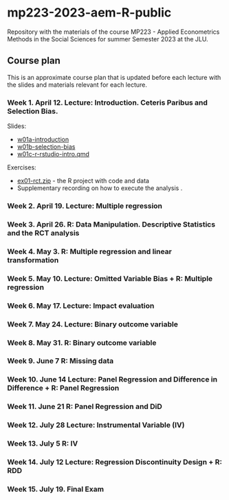 # mp223-2023-aem-R-public

Repository with the materials of the course MP223 - Applied Econometrics Methods in the Social Sciences for summer Semester 2023 at the JLU.

## Course plan

This is an approximate course plan that is updated before each lecture with the slides and materials relevant for each lecture.

### Week 1. April 12. Lecture: Introduction. Ceteris Paribus and Selection Bias.

Slides:

-   [w01a-introduction](https://github.com/EBukin/mp223-2023-aem-R-public/raw/main/docs/slides/w01a-introduction.pdf)
-   [w01b-selection-bias](https://github.com/EBukin/mp223-2023-aem-R-public/raw/main/docs/slides/w01b-selection-bias.pdf)
-   [w01c-r-rstudio-intro.qmd](https://github.com/EBukin/mp223-2023-aem-R-public/raw/main/docs/slides/w01c-r-rstudio-intro.pdf)

Exercises: 

-   [ex01-rct.zip](https://github.com/EBukin/mp223-2023-aem-R-public/raw/main/exercises/ex01-rct.zip) - the R project with code and data
-   Supplementary recording on how to execute the analysis []().

### Week 2. April 19. Lecture: Multiple regression

### Week 3. April 26. R: Data Manipulation. Descriptive Statistics and the RCT analysis

### Week 4. May 3. R: Multiple regression and linear transformation

### Week 5. May 10. Lecture: Omitted Variable Bias + R: Multiple regression

### Week 6. May 17. Lecture: Impact evaluation

### Week 7. May 24. Lecture: Binary outcome variable

### Week 8. May 31. R: Binary outcome variable

### Week 9. June 7 R: Missing data

### Week 10. June 14 Lecture: Panel Regression and Difference in Difference + R: Panel Regression

### Week 11. June 21 R: Panel Regression and DiD

### Week 12. July 28 Lecture: Instrumental Variable (IV)

### Week 13. July 5 R: IV

### Week 14. July 12 Lecture: Regression Discontinuity Design + R: RDD

### Week 15. July 19. Final Exam
